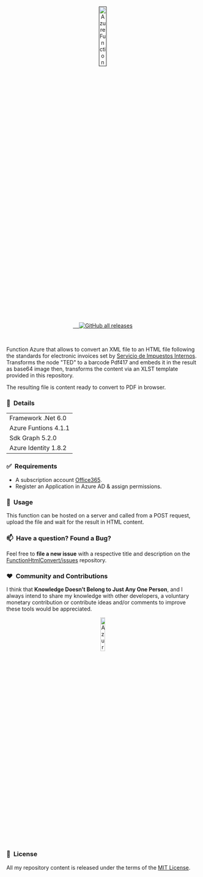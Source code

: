 ﻿<br />
<p align="center">
  <a href="" target="_blank">
    <img width="20%" src="https://coralogix.com/wp-content/uploads/2021/02/Azure-Functions_large.png" alt="Azure Function">
  </a>
</p>
<br />
<p align="center">
  <a href="LICENSE.txt" target="_blank">
    <img src="https://img.shields.io/badge/License-MIT-yellow.svg" alt="">
  </a>
  <a href="https://github.com/sergiokml/FunctionHtmlConvert/releases" target="_blank">
    <img src="https://img.shields.io/github/tag/sergiokml/FunctionHtmlConvert.svg" alt="">
  </a>
  <a href="https://github.com/sergiokml/" target="_blank">
    <img src="https://img.shields.io/github/commit-activity/y/sergiokml/FunctionHtmlConvert.svg" alt="">
  </a>
  <a href="https://github.com/sergiokml/FunctionHtmlConvert/contributors" target="_blank">
    <img src="https://img.shields.io/github/contributors-anon/sergiokml/FunctionHtmlConvert.svg" alt="">
  </a>
  <a href="https://github.com/sergiokml/FunctionHtmlConvert/releases" target="_blank">
    <img alt="GitHub all releases" src="https://img.shields.io/github/downloads/sergiokml/FunctionHtmlConvert/total">
  </a> 
</p>
<br />

Function Azure that allows to convert an XML file to an HTML file following the standards for electronic invoices set by [Servicio de Impuestos Internos](https://www.sii.cl/). Transforms the node "TED" to a barcode Pdf417 and embeds it in the result as base64 image then, transforms the content via an XLST template provided in this repository.

The resulting file is content ready to convert to PDF in browser.

### 📝&nbsp; Details

<table>
  <thead>
  </thead>
  <tbody>
    <tr>    
      <td style="text-align: left;">Framework .Net 6.0</td>      
    </tr>    
    <tr>   
      <td style="text-align: left;">Azure Funtions 4.1.1</td>      
    </tr>
    <tr>   
      <td style="text-align: left;">Sdk Graph 5.2.0</td>      
    </tr>
    <tr>   
      <td style="text-align: left;">Azure Identity 1.8.2</td>      
    </tr>
  </tbody>
</table>


### ✅&nbsp; Requirements

+ A subscription account [Office365](https://developer.microsoft.com/en-us/microsoft-365/dev-program).
+ Register an Application in Azure AD & assign permissions.


### 🚀&nbsp; Usage

This function can be hosted on a server and called from a POST request, upload the file and wait for the result in HTML content.


### 📫&nbsp; Have a question? Found a Bug? 

Feel free to **file a new issue** with a respective title and description on the [FunctionHtmlConvert/issues](https://github.com/sergiokml/FunctionHtmlConvert/issues) repository.

### ❤️&nbsp; Community and Contributions

I think that **Knowledge Doesn’t Belong to Just Any One Person**, and I always intend to share my knowledge with other developers, a voluntary monetary contribution or contribute ideas and/or comments to improve these tools would be appreciated.

<p align="center">
    <a href="https://www.paypal.com/donate/?hosted_button_id=PTKX9BNY96SNJ" target="_blank">
        <img width="15%" src="https://img.shields.io/badge/PayPal-00457C?style=for-the-badge&logo=paypal&logoColor=white" alt="Azure Function">
    </a>
</p>


### 📘&nbsp; License

All my repository content is released under the terms of the [MIT License](LICENSE.txt).

